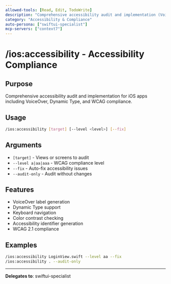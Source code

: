 ```yaml
---
allowed-tools: [Read, Edit, TodoWrite]
description: "Comprehensive accessibility audit and implementation (VoiceOver, Dynamic Type, etc.)"
category: "Accessibility & Compliance"
auto-persona: ["swiftui-specialist"]
mcp-servers: ["context7"]
---
```


# /ios:accessibility - Accessibility Compliance

## Purpose
Comprehensive accessibility audit and implementation for iOS apps including VoiceOver, Dynamic Type, and WCAG compliance.

## Usage
```bash
/ios:accessibility [target] [--level <level>] [--fix]
```

## Arguments
- `[target]` - Views or screens to audit
- `--level a|aa|aaa` - WCAG compliance level
- `--fix` - Auto-fix accessibility issues
- `--audit-only` - Audit without changes

## Features
- VoiceOver label generation
- Dynamic Type support
- Keyboard navigation
- Color contrast checking
- Accessibility identifier generation
- WCAG 2.1 compliance

## Examples
```bash
/ios:accessibility LoginView.swift --level aa --fix
/ios:accessibility . --audit-only
```

---

**Delegates to**: swiftui-specialist

